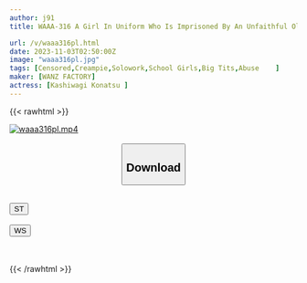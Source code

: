 ```yaml
---
author: j91
title: WAAA-316 A Girl In Uniform Who Is Imprisoned By An Unfaithful Old Man In The Dirty Room Next Door. She Is Licked And Incontinence And Is Continuously Bukkake And Creampied. Konatsu Kashiwagi

url: /v/waaa316pl.html
date: 2023-11-03T02:50:00Z
image: "waaa316pl.jpg"
tags: [Censored,Creampie,Solowork,School Girls,Big Tits,Abuse	 ]
maker: [WANZ FACTORY]
actress: [Kashiwagi Konatsu ]
---
```



{{< rawhtml >}}

<div class="video" data-videoid="16640jXeBVueOG3">
    <a href="javascript:;">
        <img src="https://my.j91.asia/v/waaa316pl.jpg" width="WIDTH" height="HEIGHT" alt="waaa316pl.mp4" loading="lazy">
    </a>
</div>

<script type="text/javascript" src="https://j91.asia/asset/on-demand-st.js"></script>

<br>
  <link rel="stylesheet" href="https://j91.asia/asset/bs5.css">
  
  <center>
  <button class="btn btn-primary" type="button" data-bs-toggle="collapse" data-bs-target=".multi-collapse" aria-expanded="false" aria-controls="multiCollapseExample1 multiCollapseExample2"><h2>Download</h2></button></center>
</p>
<div class="row">
  <div class="col">
    <div class="collapse multi-collapse" id="multiCollapseExample1">
      <div class="card card-body">
	      	      <br>
<div class="buttons">  
<a href="https://streamtape.to/v/16640jXeBVueOG3"><button class="btn-hover color-3"><i class="fa fa-download"></i> ST</button></a></div>
    </div>
  </div>
</div>
  <div class="col">
    <div class="collapse multi-collapse" id="multiCollapseExample2">
      <div class="card card-body">
	      <br>
<div class="buttons">
    <a href="https://wolfstream.tv/s49n726deajk"><button class="btn-hover color-9"><i class="fa fa-download"></i> WS</button></a></div>
<br><br>
      </div>
    </div>
  </div>
</div>

{{< /rawhtml >}}
